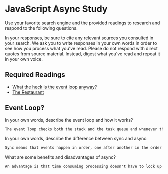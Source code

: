 # JavaScript Async Study

Use your favorite search engine and the provided readings to research and
respond to the following questions.

In your responses, be sure to cite any relevant sources you consulted in your
search. We ask you to write responses in your own words in order to see how you
process what you've read. Please do not respond with direct quotes from source
material. Instead, digest what you've read and repeat it in your own voice.

## Required Readings

-   [What the heck is the event loop anyway?](https://www.youtube.com/watch?v=8aGhZQkoFbQ)
-   [The Restaurant](https://www.codeschool.com/blog/2014/10/30/understanding-node-js/)

## Event Loop?

In your own words, describe the event loop and how it works?

```md
The event loop checks both the stack and the task queue and whenever the stack is empty, it pushes the task from the front of the queue to the stack. This means that asynchronous events will only occur when your code has finished running.
```

In your own words, describe the difference between sync and async:

```md
Sync means that events happen in order, one after another in the order they were called. Async means that events can be processed elsewhere and occur once completed, not necessarily in the order in which they were called.
```

What are some benefits and disadvantages of async?

```md
An advantage is that time consuming processing doesn't have to lock up the browser until it's complete. A disadvantage is that it's more difficult to determine when various events will be complete and you can use the results of those events.
```
